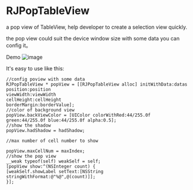 # RJPopTableView
a pop view of TableView, help developer to create a selection view quickly.

the pop view could suit the device window size with some data you can config it。

Demo
![image](https://github.com/BigBigPo/RJPopTableView/blob/master/RJPopTableView/demoShow.gif)

It's easy to use like this:
```
//config poview with some data
RJPopTableView * popView = [[RJPopTableView alloc] initWithData:datas
position:position
viewWidth:viewWidth
cellHeight:cellHeight
borderMargin:borderValue];
//color of background view
popView.backViewColor = [UIColor colorWithRed:44/255.0f green:44/255.0f blue:44/255.0f alpha:0.5];
//show the shadow
popView.hadShadow = hadShadow;

//max number of cell number to show

popView.maxCellNum = maxIndex;
//show the pop view
__weak typeof(self) weakSelf = self;
[popView show:^(NSInteger count) {
[weakSelf.showLabel setText:[NSString stringWithFormat:@"%@",@(count)]];
}];
```
